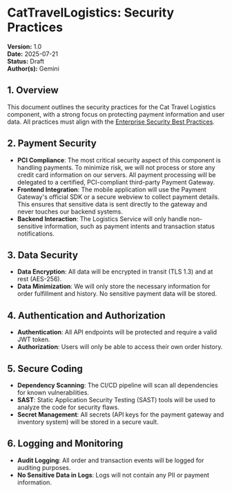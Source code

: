 # CatTravelLogistics: Security Practices

**Version:** 1.0  
**Date:** 2025-07-21  
**Status:** Draft  
**Author(s):** Gemini

## 1. Overview

This document outlines the security practices for the Cat Travel Logistics component, with a strong focus on protecting payment information and user data. All practices must align with the [Enterprise Security Best Practices](../../../docs/enterprise_security_best_practices.md).

## 2. Payment Security

- **PCI Compliance**: The most critical security aspect of this component is handling payments. To minimize risk, we will not process or store any credit card information on our servers. All payment processing will be delegated to a certified, PCI-compliant third-party Payment Gateway.
- **Frontend Integration**: The mobile application will use the Payment Gateway's official SDK or a secure webview to collect payment details. This ensures that sensitive data is sent directly to the gateway and never touches our backend systems.
- **Backend Interaction**: The Logistics Service will only handle non-sensitive information, such as payment intents and transaction status notifications.

## 3. Data Security

- **Data Encryption**: All data will be encrypted in transit (TLS 1.3) and at rest (AES-256).
- **Data Minimization**: We will only store the necessary information for order fulfillment and history. No sensitive payment data will be stored.

## 4. Authentication and Authorization

- **Authentication**: All API endpoints will be protected and require a valid JWT token.
- **Authorization**: Users will only be able to access their own order history.

## 5. Secure Coding

- **Dependency Scanning**: The CI/CD pipeline will scan all dependencies for known vulnerabilities.
- **SAST**: Static Application Security Testing (SAST) tools will be used to analyze the code for security flaws.
- **Secret Management**: All secrets (API keys for the payment gateway and inventory system) will be stored in a secure vault.

## 6. Logging and Monitoring

- **Audit Logging**: All order and transaction events will be logged for auditing purposes.
- **No Sensitive Data in Logs**: Logs will not contain any PII or payment information.
